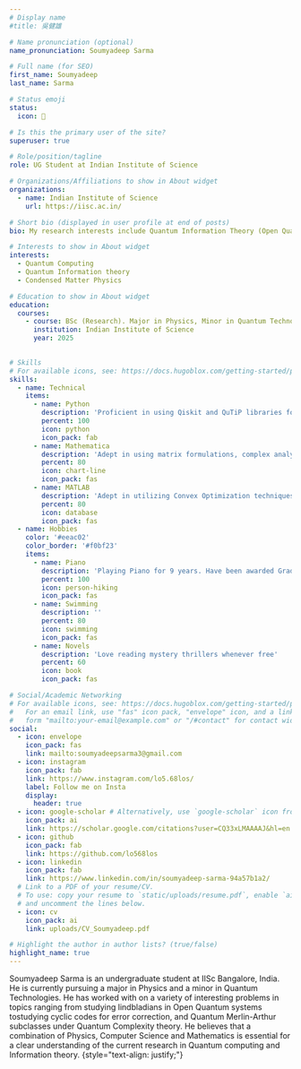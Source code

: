 ```yaml
---
# Display name
#title: 吳健雄

# Name pronunciation (optional)
name_pronunciation: Soumyadeep Sarma

# Full name (for SEO)
first_name: Soumyadeep
last_name: Sarma

# Status emoji
status:
  icon: 🎹

# Is this the primary user of the site?
superuser: true

# Role/position/tagline
role: UG Student at Indian Institute of Science

# Organizations/Affiliations to show in About widget
organizations:
  - name: Indian Institute of Science
    url: https://iisc.ac.in/

# Short bio (displayed in user profile at end of posts)
bio: My research interests include Quantum Information Theory (Open Quantum Systems and applications in Condensed matter Physics) and Quantum Computing (Quantum Complexity Classes, Error correction, Algorithms and Quantum Machine Learning).

# Interests to show in About widget
interests:
  - Quantum Computing
  - Quantum Information theory
  - Condensed Matter Physics

# Education to show in About widget
education:
  courses:
    - course: BSc (Research). Major in Physics, Minor in Quantum Technologies
      institution: Indian Institute of Science
      year: 2025
    

# Skills
# For available icons, see: https://docs.hugoblox.com/getting-started/page-builder/#icons
skills:
  - name: Technical
    items:
      - name: Python
        description: 'Proficient in using Qiskit and QuTiP libraries for emulating quantum circuits and open quantum systems'
        percent: 100
        icon: python
        icon_pack: fab
      - name: Mathematica
        description: 'Adept in using matrix formulations, complex analysis and functional programming'
        percent: 80
        icon: chart-line
        icon_pack: fas
      - name: MATLAB
        description: 'Adept in utilizing Convex Optimization techniques for Semi-Definite and/or Linear programming'
        percent: 80
        icon: database
        icon_pack: fas
  - name: Hobbies
    color: '#eeac02'
    color_border: '#f0bf23'
    items:
      - name: Piano
        description: 'Playing Piano for 9 years. Have been awarded Grade 8 distinction under Trinity certification'
        percent: 100
        icon: person-hiking
        icon_pack: fas
      - name: Swimming
        description: ''
        percent: 80
        icon: swimming
        icon_pack: fas
      - name: Novels
        description: 'Love reading mystery thrillers whenever free'
        percent: 60
        icon: book
        icon_pack: fas

# Social/Academic Networking
# For available icons, see: https://docs.hugoblox.com/getting-started/page-builder/#icons
#   For an email link, use "fas" icon pack, "envelope" icon, and a link in the
#   form "mailto:your-email@example.com" or "/#contact" for contact widget.
social:
  - icon: envelope
    icon_pack: fas
    link: mailto:soumyadeepsarma3@gmail.com
  - icon: instagram
    icon_pack: fab
    link: https://www.instagram.com/lo5.68los/
    label: Follow me on Insta
    display:
      header: true
  - icon: google-scholar # Alternatively, use `google-scholar` icon from `ai` icon pack
    icon_pack: ai
    link: https://scholar.google.com/citations?user=CQ33xLMAAAAJ&hl=en
  - icon: github
    icon_pack: fab
    link: https://github.com/lo568los
  - icon: linkedin
    icon_pack: fab
    link: https://www.linkedin.com/in/soumyadeep-sarma-94a57b1a2/
  # Link to a PDF of your resume/CV.
  # To use: copy your resume to `static/uploads/resume.pdf`, enable `ai` icons in `params.yaml`,
  # and uncomment the lines below.
  - icon: cv
    icon_pack: ai
    link: uploads/CV_Soumyadeep.pdf

# Highlight the author in author lists? (true/false)
highlight_name: true
---
```


Soumyadeep Sarma is an undergraduate student at IISc Bangalore, India. He is currently pursuing a major in Physics and a minor in Quantum Technologies. He has worked with on a variety of interesting problems in topics ranging from studying lindbladians in Open Quantum systems tostudying cyclic codes for error correction, and Quantum Merlin-Arthur subclasses under Quantum Complexity theory. He believes that a combination of Physics, Computer Science and Mathematics is essential for a clear understanding of the current research in Quantum computing and Information theory.
{style="text-align: justify;"}

